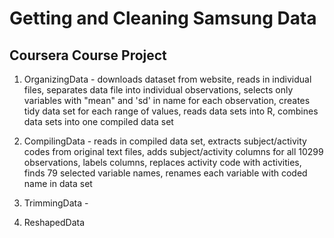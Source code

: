 Getting and Cleaning Samsung Data
=================

## Coursera Course Project

1. OrganizingData - downloads dataset from website, reads in individual files, separates data file into individual observations, selects only variables with "mean" and 'sd' in name for each observation, creates tidy data set for each range of values, reads data sets into R, combines data sets into one compiled data set

2. CompilingData - reads in compiled data set, extracts subject/activity codes from original text files, adds subject/activity columns for all 10299 observations, labels columns, replaces activity code with activities, finds 79 selected variable names, renames each variable with coded name in data set


3. TrimmingData -

3. ReshapedData










